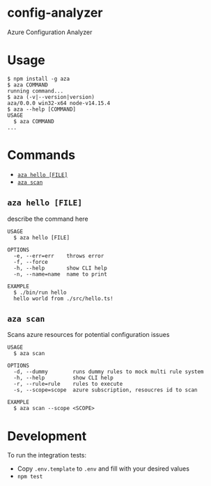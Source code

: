 # config-analyzer

Azure Configuration Analyzer

# Usage

<!-- usage -->
```sh-session
$ npm install -g aza
$ aza COMMAND
running command...
$ aza (-v|--version|version)
aza/0.0.0 win32-x64 node-v14.15.4
$ aza --help [COMMAND]
USAGE
  $ aza COMMAND
...
```
<!-- usagestop -->

# Commands

<!-- commands -->
* [`aza hello [FILE]`](#aza-hello-file)
* [`aza scan`](#aza-scan)

## `aza hello [FILE]`

describe the command here

```
USAGE
  $ aza hello [FILE]

OPTIONS
  -e, --err=err    throws error
  -f, --force
  -h, --help       show CLI help
  -n, --name=name  name to print

EXAMPLE
  $ ./bin/run hello
  hello world from ./src/hello.ts!
```

## `aza scan`

Scans azure resources for potential configuration issues

```
USAGE
  $ aza scan

OPTIONS
  -d, --dummy        runs dummy rules to mock multi rule system
  -h, --help         show CLI help
  -r, --rule=rule    rules to execute
  -s, --scope=scope  azure subscription, resoucres id to scan

EXAMPLE
  $ aza scan --scope <SCOPE>
```
<!-- commandsstop -->

# Development

To run the integration tests:

- Copy `.env.template` to `.env` and fill with your desired values
- `npm test`
